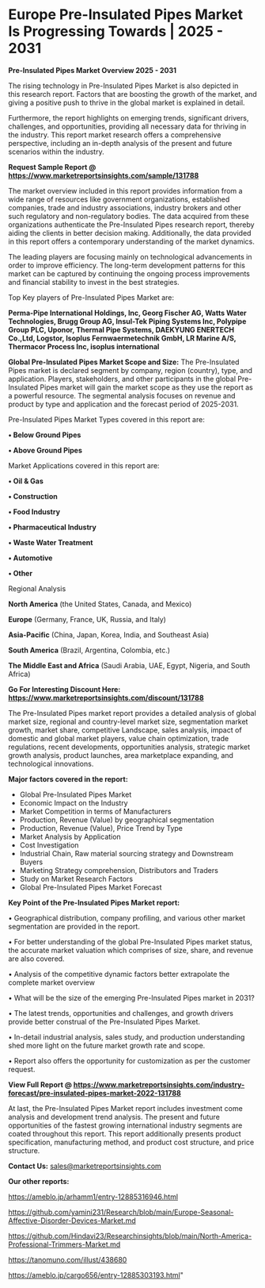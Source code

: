 # Europe Pre-Insulated Pipes Market Is Progressing Towards | 2025 - 2031

<Strong> Pre-Insulated Pipes Market Overview 2025 - 2031</strong>

The rising technology in Pre-Insulated Pipes Market is also depicted in this research report. Factors that are boosting the growth of the market, and giving a positive push to thrive in the global market is explained in detail.

Furthermore, the report highlights on emerging trends, significant drivers, challenges, and opportunities, providing all necessary data for thriving in the industry. This report market research offers a comprehensive perspective, including an in-depth analysis of the present and future scenarios within the industry.

<strong>Request Sample Report @ <a href=https://www.marketreportsinsights.com/sample/131788>https://www.marketreportsinsights.com/sample/131788</a></strong>

The market overview included in this report provides information from a wide range of resources like government organizations, established companies, trade and industry associations, industry brokers and other such regulatory and non-regulatory bodies. The data acquired from these organizations authenticate the Pre-Insulated Pipes research report, thereby aiding the clients in better decision making. Additionally, the data provided in this report offers a contemporary understanding of the market dynamics.

The leading players are focusing mainly on technological advancements in order to improve efficiency. The long-term development patterns for this market can be captured by continuing the ongoing process improvements and financial stability to invest in the best strategies.

Top Key players of Pre-Insulated Pipes Market are:

<strong>Perma-Pipe International Holdings, Inc, Georg Fischer AG, Watts Water Technologies, Brugg Group AG, Insul-Tek Piping Systems Inc, Polypipe Group PLC, Uponor, Thermal Pipe Systems, DAEKYUNG ENERTECH Co.,Ltd, Logstor, Isoplus Fernwaermetechnik GmbH, LR Marine A/S, Thermacor Process Inc, isoplus international</strong>

<strong><b>Global Pre-Insulated Pipes Market Scope and Size:</b></strong>
The Pre-Insulated Pipes market is declared segment by company, region (country), type, and application. Players, stakeholders, and other participants in the global Pre-Insulated Pipes market will gain the market scope as they use the report as a powerful resource. The segmental analysis focuses on revenue and product by type and application and the forecast period of 2025-2031.

Pre-Insulated Pipes Market Types covered in this report are:

<strong>• Below Ground Pipes

• Above Ground Pipes</strong>

Market Applications covered in this report are:

<strong>• Oil & Gas

• Construction

• Food Industry

• Pharmaceutical Industry

• Waste Water Treatment

• Automotive

• Other</strong> 

Regional Analysis

<strong>North America</strong> (the United States, Canada, and Mexico)

<strong>Europe</strong> (Germany, France, UK, Russia, and Italy)

<strong>Asia-Pacific</strong> (China, Japan, Korea, India, and Southeast Asia)

<strong>South America</strong> (Brazil, Argentina, Colombia, etc.)

<strong>The Middle East and Africa</strong> (Saudi Arabia, UAE, Egypt, Nigeria, and South Africa)

<strong>Go For Interesting Discount Here: <a href=https://www.marketreportsinsights.com/discount/131788>https://www.marketreportsinsights.com/discount/131788</a></strong>

The Pre-Insulated Pipes market report provides a detailed analysis of global market size, regional and country-level market size, segmentation market growth, market share, competitive Landscape, sales analysis, impact of domestic and global market players, value chain optimization, trade regulations, recent developments, opportunities analysis, strategic market growth analysis, product launches, area marketplace expanding, and technological innovations.

<strong><b>Major factors covered in the report:</b></strong>
<ul>
  <li>Global Pre-Insulated Pipes Market </li>
  <li>Economic Impact on the Industry</li>
  <li>Market Competition in terms of Manufacturers</li>
  <li>Production, Revenue (Value) by geographical segmentation</li>
  <li>Production, Revenue (Value), Price Trend by Type</li>
  <li>Market Analysis by Application</li>
  <li>Cost Investigation</li>
  <li>Industrial Chain, Raw material sourcing strategy and Downstream Buyers</li>
  <li>Marketing Strategy comprehension, Distributors and Traders</li>
  <li>Study on Market Research Factors</li>
  <li>Global Pre-Insulated Pipes Market Forecast</li>
</ul>

<strong><b>Key Point of the Pre-Insulated Pipes Market report:</b></strong>

• Geographical distribution, company profiling, and various other market segmentation are provided in the report.

• For better understanding of the global Pre-Insulated Pipes market status, the accurate market valuation which comprises of size, share, and revenue are also covered.

• Analysis of the competitive dynamic factors better extrapolate the complete market overview

• What will be the size of the emerging Pre-Insulated Pipes market in 2031?

• The latest trends, opportunities and challenges, and growth drivers provide better construal of the Pre-Insulated Pipes Market.

• In-detail industrial analysis, sales study, and production understanding shed more light on the future market growth rate and scope.

• Report also offers the opportunity for customization as per the customer request.

<strong><b>View Full Report @ <a href=https://www.marketreportsinsights.com/industry-forecast/pre-insulated-pipes-market-2022-131788>https://www.marketreportsinsights.com/industry-forecast/pre-insulated-pipes-market-2022-131788</a></b></strong>


At last, the Pre-Insulated Pipes Market report includes investment come analysis and development trend analysis. The present and future opportunities of the fastest growing international industry segments are coated throughout this report. This report additionally presents product specification, manufacturing method, and product cost structure, and price structure.

<strong>Contact Us:</strong>
sales@marketreportsinsights.com

<strong>Our other reports:</strong>

<a href=https://ameblo.jp/arhamm1/entry-12885316946.html>https://ameblo.jp/arhamm1/entry-12885316946.html</a>

<a href=https://github.com/yamini231/Research/blob/main/Europe-Seasonal-Affective-Disorder-Devices-Market.md>https://github.com/yamini231/Research/blob/main/Europe-Seasonal-Affective-Disorder-Devices-Market.md</a>

<a href=https://github.com/Hindavi23/Researchinsights/blob/main/North-America-Professional-Trimmers-Market.md>https://github.com/Hindavi23/Researchinsights/blob/main/North-America-Professional-Trimmers-Market.md</a>

<a href=https://tanomuno.com/illust/438680>https://tanomuno.com/illust/438680</a>

<a href=https://ameblo.jp/cargo656/entry-12885303193.html>https://ameblo.jp/cargo656/entry-12885303193.html</a>"
